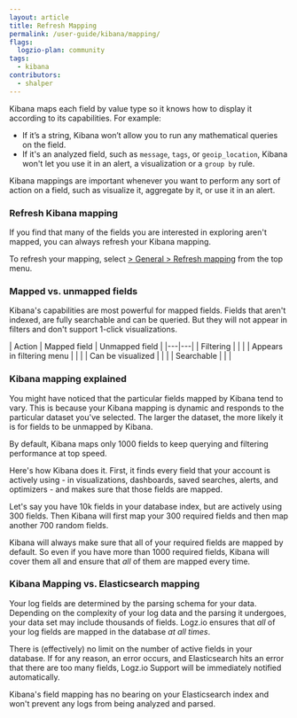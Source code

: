 ```yaml
---
layout: article
title: Refresh Mapping
permalink: /user-guide/kibana/mapping/
flags:
  logzio-plan: community
tags:
  - kibana
contributors:
  - shalper
---
```


Kibana maps each field by value type so it knows how to display it according to its capabilities. For example:

* If it’s a string, Kibana won’t allow you to run any mathematical queries on the field.
* If it's an analyzed field, such as `message`, `tags`, or `geoip_location`, Kibana won't let you use it in an alert, a visualization or a `group by` rule.

Kibana mappings are important whenever you want to perform any sort of action on a field, such as visualize it, aggregate by it, or use it in an alert.


### Refresh Kibana mapping

If you find that many of the fields you are interested in exploring aren't mapped, you can always refresh your Kibana mapping.

To refresh your mapping,
select [<i class="li li-gear"></i> > General > Refresh mapping](https://app.logz.io/#/dashboard/settings/general)
from the top menu.


### Mapped vs. unmapped fields

Kibana's capabilities are most powerful for mapped fields. 
Fields that aren't indexed, are fully searchable and can be queried. 
But they will not appear in filters and don't support 1-click visualizations. 

| Action | Mapped field | Unmapped field |
|---|---|
| Filtering | <i class="fas fa-check"></i> | <i class="fas fa-times"></i> |
| Appears in filtering menu | <i class="fas fa-check"></i> | <i class="fas fa-times"></i> |
| Can be visualized | <i class="fas fa-check"></i> | <i class="fas fa-times"></i> |
| Searchable | <i class="fas fa-check"></i> | <i class="fas fa-check"></i> |



### Kibana mapping explained

You might have noticed that the particular fields mapped by Kibana tend to vary. This is because your Kibana mapping is dynamic and responds to the particular dataset you've selected. The larger the dataset, the more likely it is for fields to be unmapped by Kibana.

By default, Kibana maps only 1000 fields to keep querying and filtering performance at top speed.

Here's how Kibana does it. First, it finds every field that your account is actively using - in visualizations, dashboards, saved searches, alerts, and optimizers - and makes sure that those fields are mapped.

Let's say you have 10k fields in your database index, but are actively using 300 fields. Then Kibana will first map your 300 required fields and then map another 700 random fields.

Kibana will always make sure that all of your required fields are mapped by default. So even if you have more than 1000 required fields, Kibana will cover them all and ensure that _all_ of them are mapped every time.


### Kibana Mapping vs. Elasticsearch mapping

Your log fields are determined by the parsing schema for your data. Depending on the complexity of your log data and the parsing it undergoes, your data set may include thousands of fields. Logz.io ensures that _all_ of your log fields are mapped in the database _at all times_.

There is (effectively) no limit on the number of active fields in your database.
If for any reason, an error occurs, and Elasticsearch hits an error that there are too many fields, Logz.io Support will be immediately notified automatically.

Kibana's field mapping has no bearing on your Elasticsearch index and won't prevent any logs from being analyzed and parsed.